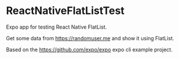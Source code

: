 # ReactNativeFlatListTest
Expo app for testing React Native FlatList.

Get some data from https://randomuser.me and show it using FlatList.

Based on the https://github.com/expo/expo expo cli example project.
